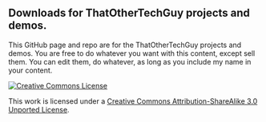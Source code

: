 Downloads for ThatOtherTechGuy projects and demos.
-
This GitHub page and repo are for the ThatOtherTechGuy projects and demos. You are free to do whatever you want with this content, except sell them. You can edit them, do whatever, as long as you include my name in your content.  

[![Creative Commons License](http://i.creativecommons.org/l/by-sa/3.0/88x31.png)](http://creativecommons.org/licenses/by-sa/3.0/deed.en_US)

This work is licensed under a [Creative Commons Attribution-ShareAlike 3.0 Unported License](http://creativecommons.org/licenses/by-sa/3.0/deed.en_US).